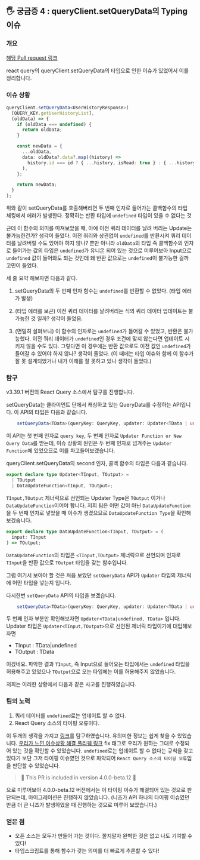 ## 🖐 궁금증 4 : queryClient.setQueryData의 Typing 이슈

### 개요

[해당 Pull request 링크](https://github.com/TanStack/query/pull/3615)

react query의 queryClient.setQueryData의 타입으로 인한 이슈가 있었어서 이를 정리합니다.

### 이슈 상황

```ts
queryClient.setQueryData<UserHistoryResponse>(
  [QUERY_KEY.getUserHistoryList],
  (oldData) => {
    if (oldData === undefined) {
      return oldData;
    }

    const newData = {
      ...oldData,
      data: oldData?.data?.map((history) =>
        history.id === id ? { ...history, isRead: true } : { ...history }
      ),
    };

    return newData;
  }
);
```

위와 같이 setQueryData를 호출해버리면 두 번째 인자로 들어가는 콜백함수의 타입 체킹에서 에러가 발생한다. 정확히는 반환 타입에 `undefined` 타입이 있을 수 없다는 것

근데 이 함수의 의미를 따져보았을 때, 아예 이전 쿼리 데이터를 날려 버리는 Update는 불가능한건가? 생각이 들었다. 이전 쿼리와 상관없이 `undefined`를 반환시켜 쿼리 데이터를 날려버릴 수도 있어야 하지 않나? 뿐만 아니라 `oldData`의 타입 즉 콜백함수의 인자로 들어가는 값의 타입은 `undefined`가 유니온 되어 있는 것으로 미루어보아 Input으로 `undefined` 값이 들어와도 되는 것인데 왜 반환 값으로는 `undefined`이 불가능한 걸까 고민이 들었다.

세 줄 요약 해보자면 다음과 같다.

1. setQueryData의 두 번째 인자 함수는 `undefined`를 반환할 수 없었다. (타입 에러가 발생)

2. (타입 에러를 보곤) 이전 쿼리 데이터를 날려버리는 식의 쿼리 데이터 업데이트는 불가능한 것 일까? 생각이 들었음.

3. (면밀히 살펴보니) 이 함수의 인자로는 `undefined`가 들어갈 수 있었고, 반환은 불가능했다. 이전 쿼리 데이터가 `undefined`인 경우 조건에 맞지 않는다면 업데이트 시키지 않을 수도 있다. 그렇다면 이 경우에는 반환 값으로도 이전 값인 `undefined`가 들어갈 수 있어야 하지 않나? 생각이 들었다. (이 때에는 타입 이슈와 함께 이 함수가 잘 못 설계되었거나 내가 이해를 잘 못하고 있나 생각이 들었다.)

### 탐구

v3.39.1 버전의 React Query 소스에서 탐구를 진행합니다.

setQueryData는 클라이언트 단에서 캐싱하고 있는 QueryData를 수정하는 API입니다. 이 API의 타입은 다음과 같습니다.

```ts
    setQueryData<TData>(queryKey: QueryKey, updater: Updater<TData | undefined, TData>, options?: SetDataOptions): TData;


```

이 API는 첫 번째 인자로 `query key`, 두 번째 인자로 `Updater Function or New Query Data`를 받는데, 이슈 상황의 원인은 두 번째 인자로 넘겨주는 `Updater Function`에 있었으므로 이를 파고들어보겠습니다.

queryClient.setQueryData의 second 인자, 콜백 함수의 타입은 다음과 같습니다.

```ts
export declare type Updater<TInput, TOutput> =
  | TOutput
  | DataUpdateFunction<TInput, TOutput>;
```

`TInput,TOutput` 제너릭으로 선언되는 Updater Type은 `TOutput` 이거나 `DataUpdateFunction`이어야 합니다. 저희 팀은 어떤 값이 아닌 `DataUpdateFunction`을 두 번째 인자로 넣었을 때 이슈가 생겼으므로 `DataUpdateFunction Type`을 확인해보겠습니다.

```ts
export declare type DataUpdateFunction<TInput, TOutput> = (
  input: TInput
) => TOutput;
```

`DataUpdateFunction`의 타입은 `<TInput,TOutput>` 제너릭으로 선언되며 인자로 `TInput`을 반환 값으로 `TOutput` 타입을 갖는 함수입니다.

그럼 여기서 보아야 할 것은 처음 보았던 `setQueryData` API가 `Updater` 타입의 제너릭에 어떤 타입을 넣는지 입니다.

다시한번 `setQueryData` API의 타입을 보겠습니다.

```ts
    setQueryData<TData>(queryKey: QueryKey, updater: Updater<TData | undefined, TData>, options?: SetDataOptions): TData;


```

두 번째 인자 부분만 확인해보자면 `Updater<TData|undefined, TData>` 입니다. Updater 타입은 `Updater<TInput,TOutput>`으로 선언된 제너릭 타입이기에 대입해보자면

- TInput : TData|undefined
- TOutput : TData

이겠네요. 파악한 결과 `TInput`, 즉 Input으로 들어오는 타입에서는 `undefined` 타입을 허용해주고 있었으나 `TOutput`으로 오는 타입에는 이를 허용해주지 않았습니다.

저희는 이러한 상황에서 다음과 같은 사고를 진행하였습니다.

### 팀의 노력

1. 쿼리 데이터를 `undefined`로는 업데이트 할 수 없다.
2. React Query 소스의 타이핑 오류이다.

이 두개의 생각을 가지고 [링크](https://github.com/TanStack/query/issues)를 탐구하였습니다. 유의미한 정보는 쉽게 찾을 수 있었습니다. [우리가 느낀 이슈상황 해결 풀리퀘 링크](https://github.com/TanStack/query/pull/3615) fix 태그로 우리가 원하는 그대로 수정되어 있는 것을 확인할 수 있었습니다. `undefined`로는 업데이트 할 수 없다는 규칙을 갖고 있다기 보단 그저 타이핑 이슈였던 것으로 파악되어 `React Query 소스의 타이핑 오류`임을 판단할 수 있었습니다.

> 🎉 This PR is included in version 4.0.0-beta.12 🎉

으로 미루어보아 4.0.0-beta.12 버전에서는 이 타이핑 이슈가 해결되어 있는 것으로 판단되는데, 마이그레이션은 진행하지 않았습니다. (니즈가 API 하나의 타이핑 이슈였던 만큼 더 큰 니즈가 발생하였을 때 진행하는 것으로 미루어 보았습니다.)

### 얻은 점

- 오픈 소스는 모두가 만들어 가는 것이다. 쫄지말자 완벽한 것은 없고 나도 기여할 수 있다!
- 타입스크립트를 통해 함수가 갖는 의미를 더 빠르게 추론할 수 있다!
